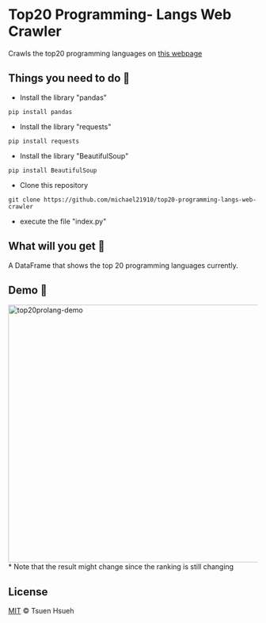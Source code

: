 # Top20 Programming- Langs Web Crawler
Crawls the top20 programming languages on [this webpage](https://www.tiobe.com/tiobe-index/)  
  
## Things you need to do :open_book:
* Install the library "pandas"
```
pip install pandas
```
* Install the library "requests"
```
pip install requests
```
* Install the library "BeautifulSoup"
```
pip install BeautifulSoup
```
* Clone this repository
```
git clone https://github.com/michael21910/top20-programming-langs-web-crawler
```
* execute the file "index.py"
  
## What will you get :icecream:
A DataFrame that shows the top 20 programming languages currently.  
  
## Demo :eyes:
<img width="520" alt="top20prolang-demo" src="https://user-images.githubusercontent.com/78197510/133267218-e1745ad0-43d7-48c2-a00d-c1efefb84683.png">  
* Note that the result might change since the ranking is still changing  
  
## License
[MIT](License) © Tsuen Hsueh

